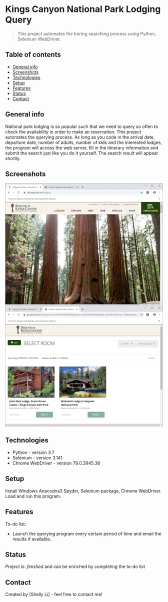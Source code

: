 # Kings Canyon National Park Lodging Query
> This project automates the boring searching process using Python, Selenium WebDriver.

## Table of contents
* [General info](#general-info)
* [Screenshots](#screenshots)
* [Technologies](#technologies)
* [Setup](#setup)
* [Features](#features)
* [Status](#status)
* [Contact](#contact)

## General info
National park lodging is so popular such that we need to query so often to check the availability in order to make an reservation. This project automates the querying process. As long as you code in the arrival date, departure date, number of adults, number of kids and the interested lodges, the program will access the web server, fill in the itinerary information and submit the search just like you do it yourself. The search result will appear shortly.

## Screenshots
![First Popped Up Window](KCFrom.JPG)
![Second Popped Up Window](KCTo.JPG)

## Technologies
* Python - version 3.7
* Selenium - version 3.141
* Chrome WebDriver - version 79.0.3945.36

## Setup
Install Windows Anacodna3 Spyder, Selenium package, Chrome WebDriver. Load and run this program.

## Features
To-do list:
* Launch the querying program every certain period of time and email the results if available.

## Status
Project is:  _finished_ and can be enriched by completing the to-do list

## Contact
Created by [Shelly Li] - feel free to contact me!
